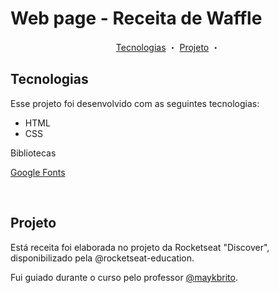 # Web page -  Receita de Waffle


<p align="center">
  <a href="#tecnologias">Tecnologias</a> ・
  <a href="#projeto">Projeto</a> ・
</p>


## Tecnologias

Esse projeto foi desenvolvido com as seguintes tecnologias:
* HTML
* CSS


Bibliotecas

<a href="https://fonts.google.com/" target="_blank">Google Fonts</a></p>
<br>

## Projeto
Está receita foi elaborada no projeto da Rocketseat  "Discover", disponibilizado pela @rocketseat-education. 
<br>

Fui guiado durante o curso pelo professor [@maykbrito](https://www.github.com/maykbrito).
<br>

